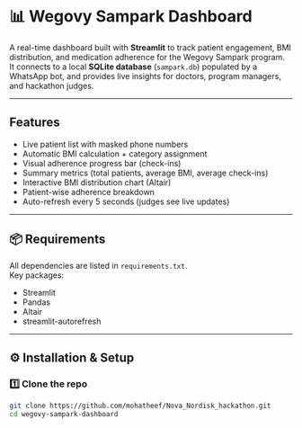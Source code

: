 # 📊 Wegovy Sampark Dashboard

A real-time dashboard built with **Streamlit** to track patient engagement, BMI distribution, and medication adherence for the Wegovy Sampark program.  
It connects to a local **SQLite database** (`sampark.db`) populated by a WhatsApp bot, and provides live insights for doctors, program managers, and hackathon judges.  

---

## Features
-  Live patient list with masked phone numbers  
-  Automatic BMI calculation + category assignment  
-  Visual adherence progress bar (check-ins)  
-  Summary metrics (total patients, average BMI, average check-ins)  
-  Interactive BMI distribution chart (Altair)  
-  Patient-wise adherence breakdown  
-  Auto-refresh every 5 seconds (judges see live updates)  

---

## 📦 Requirements
All dependencies are listed in `requirements.txt`.  
Key packages:
- Streamlit
- Pandas
- Altair
- streamlit-autorefresh  

---

## ⚙️ Installation & Setup

### 1️⃣ Clone the repo
```bash
git clone https://github.com/mohatheef/Nova_Nordisk_hackathon.git
cd wegovy-sampark-dashboard
